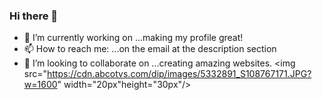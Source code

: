 ### Hi there 👋
- 🔭 I’m currently working on ...making my profile great!
- 📫 How to reach me: ...on the email at the description section
- 👯 I’m looking to collaborate on ...creating amazing websites.
<img src="https://cdn.abcotvs.com/dip/images/5332891_S108767171.JPG?w=1600" width="20px"height="30px"/>
<!--
<iframe src="https://giphy.com/embed/xT9DPCU60mRbtGw7Ys" width="480" height="270" frameBorder="0" class="giphy-embed" allowFullScreen></iframe><p><a href="https://giphy.com/gifs/spongebob-cartoon-nickelodeon-thumbs-xT9DPCU60mRbtGw7Ys">via GIPHY</a></p>

**elidakirigo/elidakirigo** is a ✨ _special_ ✨ repository because its `README.md` (this file) appears on your GitHub profile.

Here are some ideas to get you started:


- 🌱 I’m currently learning ...

- 🤔 I’m looking for help with ...
- 💬 Ask me about ...

- 😄 Pronouns: ...
- ⚡ Fun fact: ...
-->
